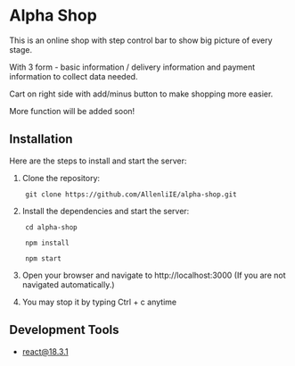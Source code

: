 # Alpha Shop

This is an online shop with step control bar to show big picture of every stage.

With 3 form - basic information / delivery information and payment information to collect data needed.

Cart on right side with add/minus button to make shopping more easier.

More function will be added soon!

## Installation

Here are the steps to install and start the server:

1. Clone the repository:

```
    git clone https://github.com/AllenliIE/alpha-shop.git
```

2. Install the dependencies and start the server:

```
    cd alpha-shop
```

```
    npm install
```

```
    npm start
```

3. Open your browser and navigate to http://localhost:3000
   (If you are not navigated automatically.)

4. You may stop it by typing Ctrl + c anytime

## Development Tools

- react@18.3.1
